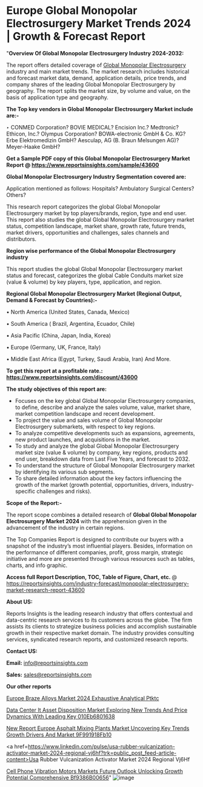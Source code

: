 # Europe Global Monopolar Electrosurgery Market Trends 2024 | Growth & Forecast Report

"<strong>Overview Of Global Monopolar Electrosurgery Industry 2024-2032:</strong>

The report offers detailed coverage of <a href=https://www.reportsinsights.com/sample/43600>Global Monopolar Electrosurgery</a> industry and main market trends. The market research includes historical and forecast market data, demand, application details, price trends, and company shares of the leading Global Monopolar Electrosurgery by geography. The report splits the market size, by volume and value, on the basis of application type and geography.

<strong>The Top key vendors in Global Monopolar Electrosurgery Market include are:- </strong>

‣ CONMED Corporation?  BOVIE MEDICAL?  Encision Inc.?  Medtronic?  Ethicon, Inc.?  Olympus Corporation?  BOWA-electronic GmbH & Co. KG?  Erbe Elektromedizin GmbH?  Aesculap, AG (B. Braun Melsungen AG)?  Meyer-Haake GmbH?

<strong>Get a Sample PDF copy of this Global Monopolar Electrosurgery Market Report </strong><strong>@ <a href=https://www.reportsinsights.com/sample/43600 style=color:#0000ff;>https://www.reportsinsights.com/sample/43600</a> </strong>

<strong>Global Monopolar Electrosurgery Industry Segmentation covered are:</strong>

Application mentioned as follows:
  Hospitals?  Ambulatory Surgical Centers?  Others?

This research report categorizes the global Global Monopolar Electrosurgery market by top players/brands, region, type and end user. This report also studies the global Global Monopolar Electrosurgery market status, competition landscape, market share, growth rate, future trends, market drivers, opportunities and challenges, sales channels and distributors.

<strong>Region wise performance of the Global Monopolar Electrosurgery industry</strong><strong> </strong>

This report studies the global Global Monopolar Electrosurgery market status and forecast, categorizes the global Cable Conduits market size (value &amp; volume) by key players, type, application, and region. 

<strong>Regional Global Monopolar Electrosurgery Market (Regional Output, Demand &amp; Forecast by Countries):-</strong>

• North America (United States, Canada, Mexico)

• South America ( Brazil, Argentina, Ecuador, Chile)

• Asia Pacific (China, Japan, India, Korea)

• Europe (Germany, UK, France, Italy)

• Middle East Africa (Egypt, Turkey, Saudi Arabia, Iran) And More.

<strong>To get this report at a profitable rate.: <a href=https://www.reportsinsights.com/discount/43600 style=color:#0000ff;>https://www.reportsinsights.com/discount/43600</a></strong>

<strong>The study objectives of this report are:</strong>
<ul>
  <li>Focuses on the key global Global Monopolar Electrosurgery companies, to define, describe and analyze the sales volume, value, market share, market competition landscape and recent development.</li>
  <li>To project the value and sales volume of Global Monopolar Electrosurgery submarkets, with respect to key regions.</li>
  <li>To analyze competitive developments such as expansions, agreements, new product launches, and acquisitions in the market.</li>
  <li>To study and analyze the global Global Monopolar Electrosurgery market size (value &amp; volume) by company, key regions, products and end user, breakdown data from Last Five Years, and forecast to 2032.</li>
  <li>To understand the structure of Global Monopolar Electrosurgery market by identifying its various sub segments.</li>
  <li>To share detailed information about the key factors influencing the growth of the market (growth potential, opportunities, drivers, industry-specific challenges and risks).</li>
</ul>
<strong>Scope of the Report:-</strong><strong> </strong>

The report scope combines a detailed research of <strong>Global Global Monopolar Electrosurgery Market 2024 </strong>with the apprehension given in the advancement of the industry in certain regions.

The Top Companies Report is designed to contribute our buyers with a snapshot of the industry’s most influential players. Besides, information on the performance of different companies, profit, gross margin, strategic initiative and more are presented through various resources such as tables, charts, and info graphic.

<strong>Access full Report Description, TOC, Table of Figure, Chart, etc. </strong>@   <a href=https://reportsinsights.com/industry-forecast/monopolar-electrosurgery-market-research-report-43600 style=color:#0000ff;>https://reportsinsights.com/industry-forecast/monopolar-electrosurgery-market-research-report-43600</a>

<strong>About US:</strong>

Reports Insights is the leading research industry that offers contextual and data-centric research services to its customers across the globe. The firm assists its clients to strategize business policies and accomplish sustainable growth in their respective market domain. The industry provides consulting services, syndicated research reports, and customized research reports.

<strong>Contact US:</strong>

<p class=""""><b>Email:</b> <a href=mailto:info@reportsinsights.com>info@reportsinsights.com</a></p>
<p class=""""><b>Sales:</b> <a href=mailto:sales@reportsinsights.com>sales@reportsinsights.com</a></p>

<strong>Our other reports</strong>

<a href=https://www.linkedin.com/pulse/europe-braze-alloys-market-2024-exhaustive-analytical-ptktc/>Europe Braze Alloys Market 2024 Exhaustive Analytical Ptktc</a>

<a href=https://medium.com/@gd336335/data-center-it-asset-disposition-market-exploring-new-trends-and-price-dynamics-with-leading-key-010eb6801638>Data Center It Asset Disposition Market Exploring New Trends And Price Dynamics With Leading Key 010Eb6801638</a>

<a href=https://medium.com/@a86515711/new-report-europe-asphalt-mixing-plants-market-uncovering-key-trends-growth-drivers-and-market-9f991918fb10>New Report Europe Asphalt Mixing Plants Market Uncovering Key Trends Growth Drivers And Market 9F991918Fb10</a>

<a href=https://www.linkedin.com/pulse/usa-rubber-vulcanization-activator-market-2024-regional-vj6hf?trk=public_post_feed-article-content>Usa Rubber Vulcanization Activator Market 2024 Regional Vj6Hf</a>

<a href=https://medium.com/@jadhaosuchit578/cell-phone-vibration-motors-markets-future-outlook-unlocking-growth-potential-comprehensive-bf9386b00656>Cell Phone Vibration Motors Markets Future Outlook Unlocking Growth Potential Comprehensive Bf9386B00656</a>"
![image](https://github.com/Reportsinsights123/RIgrowth/assets/158415881/9f64a7e0-1cca-413a-8009-0d0919957964)
